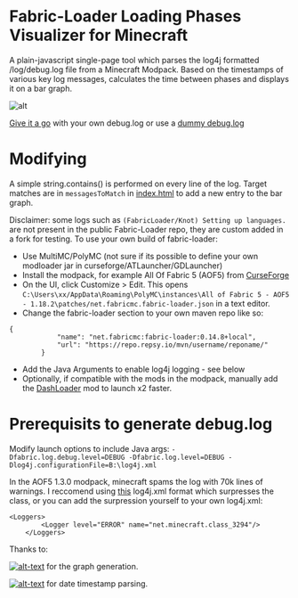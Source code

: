 # Fabric-Loader Loading Phases Visualizer for Minecraft

A plain-javascript single-page tool which parses the log4j formatted /log/debug.log file from a Minecraft Modpack. Based on the timestamps of various key log messages, calculates the time between phases and displays it on a bar graph.

![alt](https://i.imgur.com/ynZy5Zg.png)

[Give it a go](https://shadowrs.github.io/minecraft-fabric-loader-benchmark-visualizer/) with your own debug.log or use a [dummy debug.log](https://www.dropbox.com/s/cd8a2ztmp3un0uv/debug.log?dl=1)

# Modifying

A simple string.contains() is performed on every line of the log. Target matches are in `messagesToMatch` in [index.html](https://github.com/Shadowrs/minecraft-fabric-loader-benchmark-visualizer/blob/e6e608932f8889cf888b30a3fe73a600116fadff/index.html#L56) to add a new entry to the bar graph.

Disclaimer: some logs such as `(FabricLoader/Knot) Setting up languages.` are not present in the public Fabric-Loader repo, they are custom added in a fork for testing. To use your own build of fabric-loader: 

- Use MultiMC/PolyMC (not sure if its possible to define your own modloader jar in curseforge/ATLauncher/GDLauncher)
- Install the modpack, for example All Of Fabric 5 (AOF5) from [CurseForge](https://www.curseforge.com/minecraft/modpacks/all-of-fabric-5)
- On the UI, click Customize > Edit. This opens `C:\Users\xx/AppData\Roaming\PolyMC\instances\All of Fabric 5 - AOF5 - 1.18.2\patches/net.fabricmc.fabric-loader.json` in a text editor.
- Change the fabric-loader section to your own maven repo like so:

```
{
            "name": "net.fabricmc:fabric-loader:0.14.8+local",
            "url": "https://repo.repsy.io/mvn/username/reponame/"
        }
```

- Add the Java Arguments to enable log4j logging - see below
- Optionally, if compatible with the mods in the modpack, manually add the [DashLoader](https://github.com/alphaqu/DashLoader) mod to launch x2 faster.

# Prerequisits to generate debug.log

Modify launch options to include Java args: `-Dfabric.log.debug.level=DEBUG -Dfabric.log.level=DEBUG -Dlog4j.configurationFile=B:\log4j.xml`

In the AOF5 1.3.0 modpack, minecraft spams the log with 70k lines of warnings. I reccomend using [this](https://www.dropbox.com/s/2vun33lx27ls79o/log4j.xml?dl=0) log4j.xml format which surpresses the class, or you can add the surpression yourself to your own log4j.xml:

```
<Loggers>
		<Logger level="ERROR" name="net.minecraft.class_3294"/>
	</Loggers>
```


Thanks to:

[![alt-text](https://i.imgur.com/OKTTrCm.png)](https://plotly.com/javascript/) for the graph generation.

[![alt-text](https://i.imgur.com/efkLewS.png)](https://day.js.org/) for date timestamp parsing.

